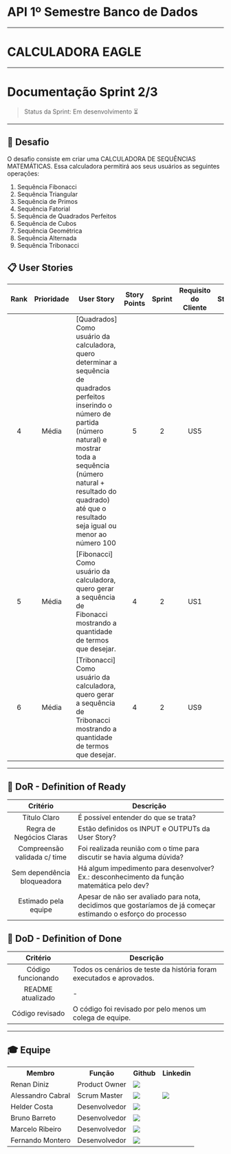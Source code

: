 # API 1º Semestre Banco de Dados

---

# CALCULADORA EAGLE

---

# Documentação Sprint 2/3

> Status da Sprint: Em desenvolvimento ⏳

---

## 🏅 Desafio <a id="desafio"></a>

O desafio consiste em criar uma CALCULADORA DE SEQUÊNCIAS MATEMÁTICAS. Essa calculadora permitirá aos seus usuários as seguintes operações:
1. Sequência Fibonacci
2. Sequência Triangular
3. Sequência de Primos
4. Sequência Fatorial
5. Sequência de Quadrados Perfeitos
6. Sequência de Cubos
7. Sequência Geométrica
8. Sequência Alternada
9. Sequência Tribonacci


## 📋 User Stories <a id="backlog"></a>


| Rank | Prioridade | User Story| Story Points | Sprint | Requisito do Cliente | Status |
| :--: | :--------: | -------------------------------------------------------------------------------------------------------------------------------------------------------------------------------------------------------------- | :----------: | :----: | :------------------: | :----: |
|   4  |    Média   | [Quadrados] Como usuário da calculadora, quero determinar a sequência de quadrados perfeitos inserindo o número de partida (número natural) e mostrar toda a sequência (número natural + resultado do quadrado) até que o resultado seja igual ou menor ao número 100																			|      5      |    2	|       US5      |    ⏳   |
|   5  |    Média   | [Fibonacci] Como usuário da calculadora, quero gerar a sequência de Fibonacci mostrando a quantidade de termos que desejar.	|      4      |    2	|       US1      |    ⏳   |
|   6  |    Média   | [Tribonacci] Como usuário da calculadora, quero gerar a sequência de Tribonacci mostrando a quantidade de termos que desejar. |      4      |    2	|       US9      |    ⏳   |
---

## 🏅 DoR - Definition of Ready <a id="dor"></a>

|             Critério					| Descrição                                                                              						|
| :------------------------------:		| -------------------------------------------------------------------------------------------------				|
|  Título Claro   						| É possível entender do que se trata? 																			|
| Regra de Negócios Claras				| Estão definidos os INPUT  e OUTPUTs da User Story?															|
| Compreensão validada c/ time			| Foi realizada reunião com o time para discutir se havia alguma dúvida? 										|
| Sem dependência bloqueadora			| Há algum impedimento para desenvolver? Ex.: desconhecimento da função matemática pelo dev?					|
| Estimado pela equipe					| Apesar de não ser avaliado para nota, decidimos que gostaríamos de já começar estimando o esforço do processo	|


## 🏅 DoD - Definition of Done <a id="dod"></a>

|                 Critério                 | Descrição                                                                           	|
| :--------------------------------------: | ------------------------------------------------------------------------------------	|
|     Código funcionando 				   | Todos os cenários de teste da história foram executados e aprovados.			     	|
|     README atualizado				       | -																						|
|     Código revisado          			   | O código foi revisado por pelo menos um colega de equipe.                          	|

---

## 🎓 Equipe <a id="equipe"></a>

<div align="center">
  <table>
    <tr>
      <th>Membro</th>
      <th>Função</th>
      <th>Github</th>
      <th>Linkedin</th>
    </tr>
    <tr>
      <td>Renan Diniz</td>
      <td>Product Owner</td>
      <td><a href="https://github.com/renandiniz8"><img src="https://img.shields.io/badge/GitHub-100000?style=for-the-badge&logo=github&logoColor=white"></a></td>
      <td><!--<a href="https://www.linkedin.com/in/"><img src="https://img.shields.io/badge/LinkedIn-0077B5?style=for-the-badge&logo=linkedin&logoColor=white"></a>--></td>
    </tr>
    <tr>
      <td>Alessandro Cabral</td>
      <td>Scrum Master</td>
      <td><a href="https://github.com/alessandrocabralfatec"><img src="https://img.shields.io/badge/GitHub-100000?style=for-the-badge&logo=github&logoColor=white"></a></td>
      <td><a href="https://www.linkedin.com/in/alessandro-augusto-ferreira-cabral-9b805553"><img src="https://img.shields.io/badge/LinkedIn-0077B5?style=for-the-badge&logo=linkedin&logoColor=white"></a></td>
    </tr>
    <tr>
      <td>Helder Costa</td>
      <td>Desenvolvedor</td>
      <td><a href="https://github.com/helderfcosta"><img src="https://img.shields.io/badge/GitHub-100000?style=for-the-badge&logo=github&logoColor=white"></a></td>
      <td><!--<a href="https://www.linkedin.com/in/"><img src="https://img.shields.io/badge/LinkedIn-0077B5?style=for-the-badge&logo=linkedin&logoColor=white"></a>--></td>
    </tr>
    <tr>
      <td>Bruno Barreto</td>
      <td>Desenvolvedor</td>
      <td><a href="https://github.com/bbarreto51"><img src="https://img.shields.io/badge/GitHub-100000?style=for-the-badge&logo=github&logoColor=white"></a></td>
      <td><!--<a href="https://www.linkedin.com/in/"><img src="https://img.shields.io/badge/LinkedIn-0077B5?style=for-the-badge&logo=linkedin&logoColor=white"></a>--></td></a></td>
    </tr>
    <tr>
      <td>Marcelo Ribeiro</td>
      <td>Desenvolvedor</td>
      <td><a href="https://github.com/Ribeiro199"><img src="https://img.shields.io/badge/GitHub-100000?style=for-the-badge&logo=github&logoColor=white"></a></td>
      <td><!--<a href="https://www.linkedin.com/in/"><img src="https://img.shields.io/badge/LinkedIn-0077B5?style=for-the-badge&logo=linkedin&logoColor=white"></a>--></td></a></td>
    </tr>
    <tr>
      <td>Fernando Montero</td>
      <td>Desenvolvedor</td>
      <td><a href="https://github.com/fernandocosta45"><img src="https://img.shields.io/badge/GitHub-100000?style=for-the-badge&logo=github&logoColor=white"></a></td>
      <td><!--<a href="https://www.linkedin.com/in/"><img src="https://img.shields.io/badge/LinkedIn-0077B5?style=for-the-badge&logo=linkedin&logoColor=white"></a>--></td></a></td>
    </tr>
  </table>
</div>